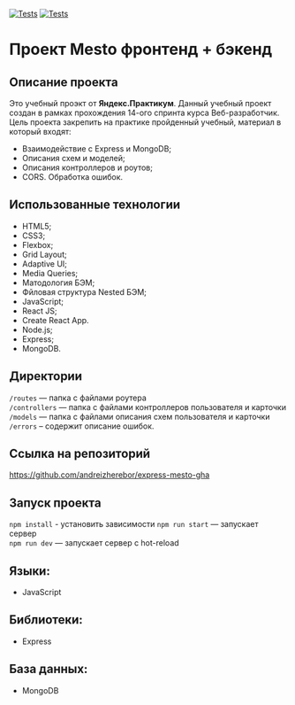 [![Tests](../../actions/workflows/tests-13-sprint.yml/badge.svg)](../../actions/workflows/tests-13-sprint.yml) [![Tests](../../actions/workflows/tests-14-sprint.yml/badge.svg)](../../actions/workflows/tests-14-sprint.yml)

# Проект Mesto фронтенд + бэкенд

## Описание проекта
Это учебный проэкт  от **Яндекс.Практикум**. Данный учебный проект создан в рамках прохождения 14-ого спринта курса Веб-разработчик. Цель проекта закрепить на практике пройденный учебный, материал в который входят:

- Взаимодействие с Express и MongoDB;
- Описания схем и моделей;
- Описания контроллеров и роутов;
- CORS. Обработка ошибок.

## Использованные технологии
* HTML5;
* CSS3;
* Flexbox;
* Grid Layout;
* Adaptive UI;
* Media Queries;
* Матодология БЭМ;
* Фйловая структура Nested БЭМ;
* JavaScript;
* React JS;
* Create React App.
* Node.js;
* Express;
* MongoDB.

## Директории
`/routes` — папка с файлами роутера  
`/controllers` — папка с файлами контроллеров пользователя и карточки   
`/models` — папка с файлами описания схем пользователя и карточки  
`/errors` – содержит описание ошибок.

## Ссылка на  репозиторий 
https://github.com/andreizherebor/express-mesto-gha

## Запуск проекта
`npm install` - установить зависимости
`npm run start` — запускает сервер   
`npm run dev` — запускает сервер с hot-reload

## Языки:
- JavaScript

## Библиотеки:
- Express

## База данных:
- MongoDB
